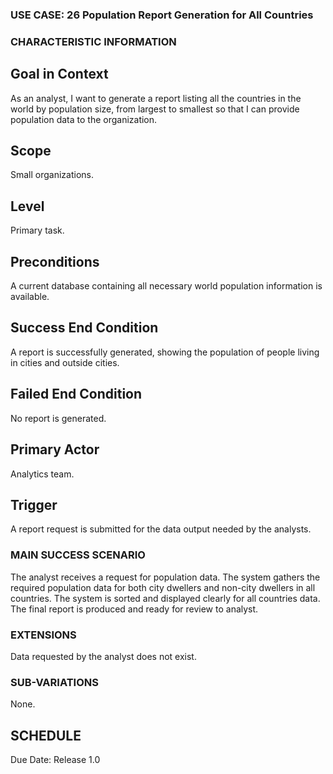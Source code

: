 ### USE CASE: 26 Population Report Generation for All Countries

### CHARACTERISTIC INFORMATION
## Goal in Context
As an analyst, I want to generate a report listing all the countries in the world by population size, from largest to smallest so that I can provide population data to the organization.

## Scope
Small organizations.

## Level
Primary task.

## Preconditions
A current database containing all necessary world population information is available.

## Success End Condition
A report is successfully generated, showing the population of people living in cities and outside cities.

## Failed End Condition
No report is generated.

## Primary Actor
Analytics team.

## Trigger
A report request is submitted for the data output needed by the analysts.

### MAIN SUCCESS SCENARIO
The analyst receives a request for population data.
The system gathers the required population data for both city dwellers and non-city dwellers in all countries.
The system is sorted and displayed clearly for all countries data.
The final report is produced and ready for review to analyst.

### EXTENSIONS
Data requested by the analyst does not exist.

### SUB-VARIATIONS
None.

## SCHEDULE
Due Date: Release 1.0

